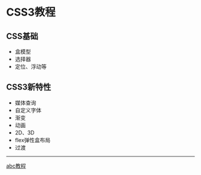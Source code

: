 # CSS3教程

## CSS基础
- 盒模型
- 选择器
- 定位、浮动等

## CSS3新特性
- 媒体查询
- 自定义字体
- 渐变
- 动画
- 2D、3D
- flex弹性盒布局
- 过渡

---

[abc教程](https://github.com/qieyif/Learn-CSS/blob/master/abc.md)
